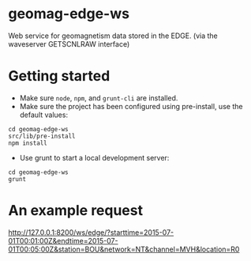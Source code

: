 geomag-edge-ws
==============

Web service for geomagnetism data stored in the EDGE.
(via the waveserver GETSCNLRAW interface)

# Getting started
- Make sure `node`, `npm`, and `grunt-cli` are installed.
- Make sure the project has been configured using pre-install, use the default values:
```
cd geomag-edge-ws
src/lib/pre-install
npm install
```
- Use grunt to start a local development server:
```
cd geomag-edge-ws
grunt
```


# An example request
http://127.0.0.1:8200/ws/edge/?starttime=2015-07-01T00:01:00Z&endtime=2015-07-01T00:05:00Z&station=BOU&network=NT&channel=MVH&location=R0
